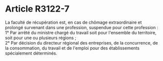 # Article R3122-7

  
La faculté de récupération est, en cas de chômage extraordinaire et prolongé survenant dans une profession, suspendue pour cette profession :   
1° Par arrêté du ministre chargé du travail soit pour l'ensemble du territoire, soit pour une ou plusieurs régions ;   
2° Par décision du directeur régional des entreprises, de la concurrence, de la consommation, du travail et de l'emploi pour des établissements spécialement déterminés.